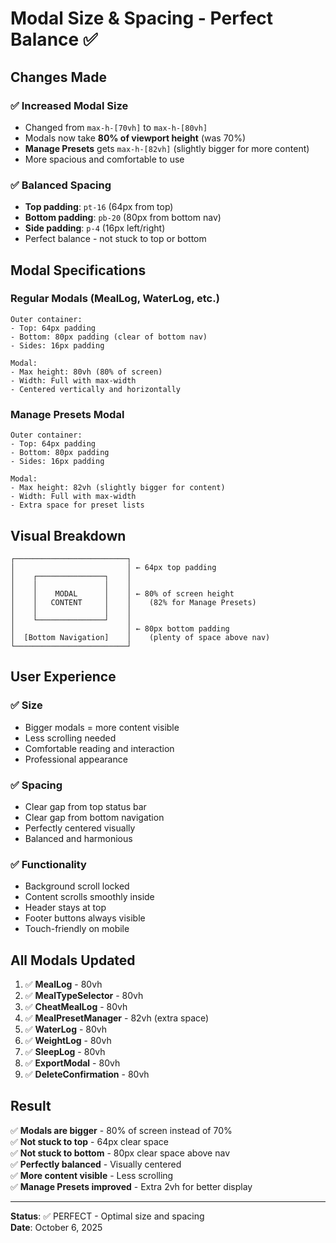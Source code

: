 # Modal Size & Spacing - Perfect Balance ✅

## Changes Made

### ✅ **Increased Modal Size**
- Changed from `max-h-[70vh]` to `max-h-[80vh]`
- Modals now take **80% of viewport height** (was 70%)
- **Manage Presets** gets `max-h-[82vh]` (slightly bigger for more content)
- More spacious and comfortable to use

### ✅ **Balanced Spacing**
- **Top padding**: `pt-16` (64px from top)
- **Bottom padding**: `pb-20` (80px from bottom nav)
- **Side padding**: `p-4` (16px left/right)
- Perfect balance - not stuck to top or bottom

## Modal Specifications

### **Regular Modals** (MealLog, WaterLog, etc.)
```
Outer container:
- Top: 64px padding
- Bottom: 80px padding (clear of bottom nav)
- Sides: 16px padding

Modal:
- Max height: 80vh (80% of screen)
- Width: Full with max-width
- Centered vertically and horizontally
```

### **Manage Presets Modal**
```
Outer container:
- Top: 64px padding
- Bottom: 80px padding
- Sides: 16px padding

Modal:
- Max height: 82vh (slightly bigger for content)
- Width: Full with max-width
- Extra space for preset lists
```

## Visual Breakdown

```
┌─────────────────────────┐
│                         │ ← 64px top padding
│    ┌───────────────┐    │
│    │               │    │
│    │    MODAL      │    │ ← 80% of screen height
│    │   CONTENT     │    │    (82% for Manage Presets)
│    │               │    │
│    └───────────────┘    │
│                         │ ← 80px bottom padding
│  [Bottom Navigation]    │    (plenty of space above nav)
└─────────────────────────┘
```

## User Experience

### ✅ **Size**
- Bigger modals = more content visible
- Less scrolling needed
- Comfortable reading and interaction
- Professional appearance

### ✅ **Spacing**
- Clear gap from top status bar
- Clear gap from bottom navigation
- Perfectly centered visually
- Balanced and harmonious

### ✅ **Functionality**
- Background scroll locked
- Content scrolls smoothly inside
- Header stays at top
- Footer buttons always visible
- Touch-friendly on mobile

## All Modals Updated

1. ✅ **MealLog** - 80vh
2. ✅ **MealTypeSelector** - 80vh
3. ✅ **CheatMealLog** - 80vh
4. ✅ **MealPresetManager** - 82vh (extra space)
5. ✅ **WaterLog** - 80vh
6. ✅ **WeightLog** - 80vh
7. ✅ **SleepLog** - 80vh
8. ✅ **ExportModal** - 80vh
9. ✅ **DeleteConfirmation** - 80vh

## Result

✅ **Modals are bigger** - 80% of screen instead of 70%  
✅ **Not stuck to top** - 64px clear space  
✅ **Not stuck to bottom** - 80px clear space above nav  
✅ **Perfectly balanced** - Visually centered  
✅ **More content visible** - Less scrolling  
✅ **Manage Presets improved** - Extra 2vh for better display  

---

**Status**: ✅ PERFECT - Optimal size and spacing  
**Date**: October 6, 2025
